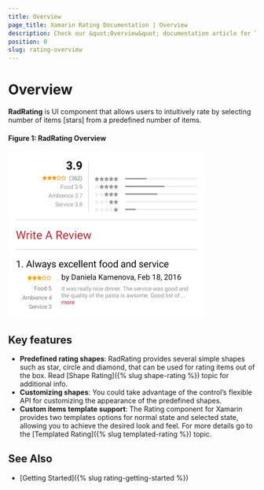 ```yaml
---
title: Overview
page_title: Xamarin Rating Documentation | Overview
description: Check our &quot;Overview&quot; documentation article for Telerik Rating for Xamarin control.
position: 0
slug: rating-overview
---
```


# Overview

**RadRating** is UI component that allows users to intuitively rate by selecting number of items [stars] from a predefined number of items.

#### Figure 1: RadRating Overview

![RatingOverview](images/rating-overview.png)

## Key features

* **Predefined rating shapes**: RadRating provides several simple shapes such as star, circle and diamond, that can be used for rating items out of the box. Read [Shape Rating]({% slug shape-rating %}) topic for additional info.
* **Customizing shapes**: You could take advantage of the control’s flexible API for customizing the appearance of the predefined shapes.
* **Custom items template support**: The Rating component for Xamarin provides two templates options for normal state and selected state, allowing you to achieve the desired look and feel. For more details go to the [Templated Rating]({% slug templated-rating %}) topic.

## See Also

- [Getting Started]({% slug rating-getting-started %})
